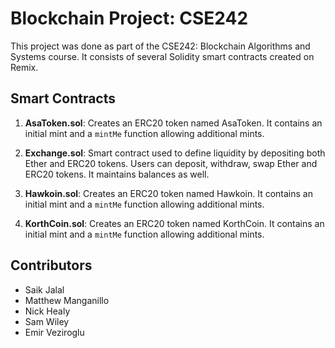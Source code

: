 # Blockchain Project: CSE242

This project was done as part of the CSE242: Blockchain Algorithms and Systems course. It consists of several Solidity smart contracts created on Remix.

## Smart Contracts

1. **AsaToken.sol**: Creates an ERC20 token named AsaToken. It contains an initial mint and a `mintMe` function allowing additional mints.

2. **Exchange.sol**: Smart contract used to define liquidity by depositing both Ether and ERC20 tokens. Users can deposit, withdraw, swap Ether and ERC20 tokens. It maintains balances as well.

3. **Hawkoin.sol**: Creates an ERC20 token named Hawkoin. It contains an initial mint and a `mintMe` function allowing additional mints.

4. **KorthCoin.sol**: Creates an ERC20 token named KorthCoin. It contains an initial mint and a `mintMe` function allowing additional mints.

## Contributors

- Saik Jalal
- Matthew Manganillo
- Nick Healy
- Sam Wiley
- Emir Veziroglu
